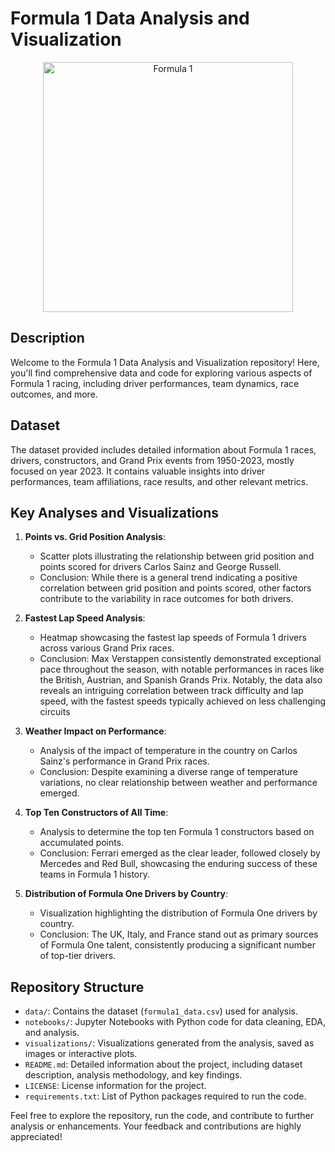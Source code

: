 # Formula 1 Data Analysis and Visualization
<p align="center">
  <img src="https://logos-world.net/wp-content/uploads/2023/12/F1-Logo.png" alt="Formula 1" width="400">
</p>


## Description
Welcome to the Formula 1 Data Analysis and Visualization repository! Here, you'll find comprehensive data and code for exploring various aspects of Formula 1 racing, including driver performances, team dynamics, race outcomes, and more.

## Dataset
The dataset provided includes detailed information about Formula 1 races, drivers, constructors, and Grand Prix events from 1950-2023, mostly focused on year 2023. It contains valuable insights into driver performances, team affiliations, race results, and other relevant metrics.

## Key Analyses and Visualizations
1. **Points vs. Grid Position Analysis**:
   - Scatter plots illustrating the relationship between grid position and points scored for drivers Carlos Sainz and George Russell.
   - Conclusion: While there is a general trend indicating a positive correlation between grid position and points scored, other factors contribute to the variability in race outcomes for both drivers.

2. **Fastest Lap Speed Analysis**:
   - Heatmap showcasing the fastest lap speeds of Formula 1 drivers across various Grand Prix races.
   - Conclusion: Max Verstappen consistently demonstrated exceptional pace throughout the season, with notable performances in races like the British, Austrian, and Spanish Grands Prix. Notably, the data also reveals an intriguing correlation between track difficulty and lap speed, with the fastest speeds typically achieved on less challenging circuits

3. **Weather Impact on Performance**:
   - Analysis of the impact of temperature in the country on Carlos Sainz's performance in Grand Prix races.
   - Conclusion: Despite examining a diverse range of temperature variations, no clear relationship between weather and performance emerged.

4. **Top Ten Constructors of All Time**:
   - Analysis to determine the top ten Formula 1 constructors based on accumulated points.
   - Conclusion: Ferrari emerged as the clear leader, followed closely by Mercedes and Red Bull, showcasing the enduring success of these teams in Formula 1 history.

5. **Distribution of Formula One Drivers by Country**:
   - Visualization highlighting the distribution of Formula One drivers by country.
   - Conclusion: The UK, Italy, and France stand out as primary sources of Formula One talent, consistently producing a significant number of top-tier drivers.

## Repository Structure
- `data/`: Contains the dataset (`formula1_data.csv`) used for analysis.
- `notebooks/`: Jupyter Notebooks with Python code for data cleaning, EDA, and analysis.
- `visualizations/`: Visualizations generated from the analysis, saved as images or interactive plots.
- `README.md`: Detailed information about the project, including dataset description, analysis methodology, and key findings.
- `LICENSE`: License information for the project.
- `requirements.txt`: List of Python packages required to run the code.

Feel free to explore the repository, run the code, and contribute to further analysis or enhancements. Your feedback and contributions are highly appreciated!
